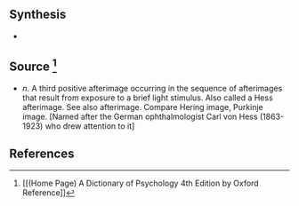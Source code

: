 ## Synthesis
- 
## Source [^1]
- $n$. A third positive afterimage occurring in the sequence of afterimages that result from exposure to a brief light stimulus. Also called a Hess afterimage. See also afterimage. Compare Hering image, Purkinje image. \[Named after the German ophthalmologist Carl von Hess (1863-1923) who drew attention to it]
## References

[^1]: [[(Home Page) A Dictionary of Psychology 4th Edition by Oxford Reference]]